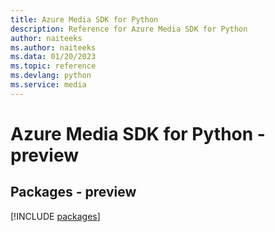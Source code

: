 ```yaml
---
title: Azure Media SDK for Python
description: Reference for Azure Media SDK for Python
author: naiteeks
ms.author: naiteeks
ms.data: 01/20/2023
ms.topic: reference
ms.devlang: python
ms.service: media
---
```

# Azure Media SDK for Python - preview
## Packages - preview
[!INCLUDE [packages](media-index.md)]